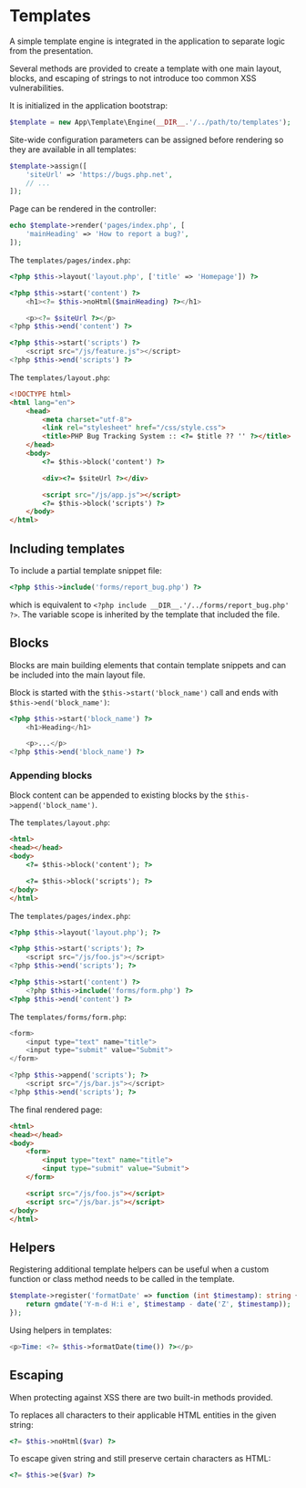 # Templates

A simple template engine is integrated in the application to separate logic from
the presentation.

Several methods are provided to create a template with one main layout, blocks,
and escaping of strings to not introduce too common XSS vulnerabilities.

It is initialized in the application bootstrap:

```php
$template = new App\Template\Engine(__DIR__.'/../path/to/templates');
```

Site-wide configuration parameters can be assigned before rendering so they are
available in all templates:

```php
$template->assign([
    'siteUrl' => 'https://bugs.php.net',
    // ...
]);
```

Page can be rendered in the controller:

```php
echo $template->render('pages/index.php', [
    'mainHeading' => 'How to report a bug?',
]);
```

The `templates/pages/index.php`:

```php
<?php $this->layout('layout.php', ['title' => 'Homepage']) ?>

<?php $this->start('content') ?>
    <h1><?= $this->noHtml($mainHeading) ?></h1>

    <p><?= $siteUrl ?></p>
<?php $this->end('content') ?>

<?php $this->start('scripts') ?>
    <script src="/js/feature.js"></script>
<?php $this->end('scripts') ?>
```

The `templates/layout.php`:

```html
<!DOCTYPE html>
<html lang="en">
    <head>
        <meta charset="utf-8">
        <link rel="stylesheet" href="/css/style.css">
        <title>PHP Bug Tracking System :: <?= $title ?? '' ?></title>
    </head>
    <body>
        <?= $this->block('content') ?>

        <div><?= $siteUrl ?></div>

        <script src="/js/app.js"></script>
        <?= $this->block('scripts') ?>
    </body>
</html>
```

## Including templates

To include a partial template snippet file:

```php
<?php $this->include('forms/report_bug.php') ?>
```

which is equivalent to `<?php include __DIR__.'/../forms/report_bug.php' ?>`.
The variable scope is inherited by the template that included the file.

## Blocks

Blocks are main building elements that contain template snippets and can be
included into the main layout file.

Block is started with the `$this->start('block_name')` call and ends with
`$this->end('block_name')`:

```php
<?php $this->start('block_name') ?>
    <h1>Heading</h1>

    <p>...</p>
<?php $this->end('block_name') ?>
```

### Appending blocks

Block content can be appended to existing blocks by the
`$this->append('block_name')`.

The `templates/layout.php`:

```html
<html>
<head></head>
<body>
    <?= $this->block('content'); ?>

    <?= $this->block('scripts'); ?>
</body>
</html>
```

The `templates/pages/index.php`:

```php
<?php $this->layout('layout.php'); ?>

<?php $this->start('scripts'); ?>
    <script src="/js/foo.js"></script>
<?php $this->end('scripts'); ?>

<?php $this->start('content') ?>
    <?php $this->include('forms/form.php') ?>
<?php $this->end('content') ?>
```

The `templates/forms/form.php`:

```php
<form>
    <input type="text" name="title">
    <input type="submit" value="Submit">
</form>

<?php $this->append('scripts'); ?>
    <script src="/js/bar.js"></script>
<?php $this->end('scripts'); ?>
```

The final rendered page:

```html
<html>
<head></head>
<body>
    <form>
        <input type="text" name="title">
        <input type="submit" value="Submit">
    </form>

    <script src="/js/foo.js"></script>
    <script src="/js/bar.js"></script>
</body>
</html>
```

## Helpers

Registering additional template helpers can be useful when a custom function or
class method needs to be called in the template.

```php
$template->register('formatDate' => function (int $timestamp): string {
    return gmdate('Y-m-d H:i e', $timestamp - date('Z', $timestamp));
});
```

Using helpers in templates:

```php
<p>Time: <?= $this->formatDate(time()) ?></p>
```

## Escaping

When protecting against XSS there are two built-in methods provided.

To replaces all characters to their applicable HTML entities in the given
string:

```php
<?= $this->noHtml($var) ?>
```

To escape given string and still preserve certain characters as HTML:

```php
<?= $this->e($var) ?>
```
